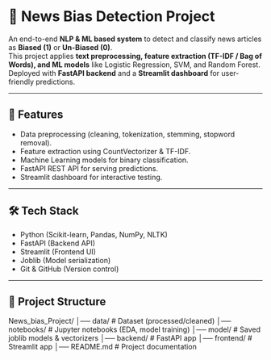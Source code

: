 # 📰 News Bias Detection Project

An end-to-end **NLP & ML based system** to detect and classify news articles as **Biased (1)** or **Un-Biased (0)**.  
This project applies **text preprocessing, feature extraction (TF-IDF / Bag of Words), and ML models** like Logistic Regression, SVM, and Random Forest.  
Deployed with **FastAPI backend** and a **Streamlit dashboard** for user-friendly predictions.

---

## 🚀 Features

- Data preprocessing (cleaning, tokenization, stemming, stopword removal).
- Feature extraction using CountVectorizer & TF-IDF.
- Machine Learning models for binary classification.
- FastAPI REST API for serving predictions.
- Streamlit dashboard for interactive testing.

---

## 🛠️ Tech Stack

- Python (Scikit-learn, Pandas, NumPy, NLTK)
- FastAPI (Backend API)
- Streamlit (Frontend UI)
- Joblib (Model serialization)
- Git & GitHub (Version control)

---

## 📂 Project Structure

News_bias_Project/
│── data/ # Dataset (processed/cleaned)
│── notebooks/ # Jupyter notebooks (EDA, model training)
│── model/ # Saved joblib models & vectorizers
│── backend/ # FastAPI app
│── frontend/ # Streamlit app
│── README.md # Project documentation
